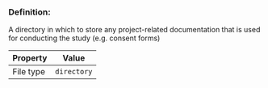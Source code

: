 ### Definition:

A directory in which to store any project-related documentation that is used for conducting the study \(e.g. consent forms\)

| Property | Value |
|----------|--------|
| File type | `directory` |
